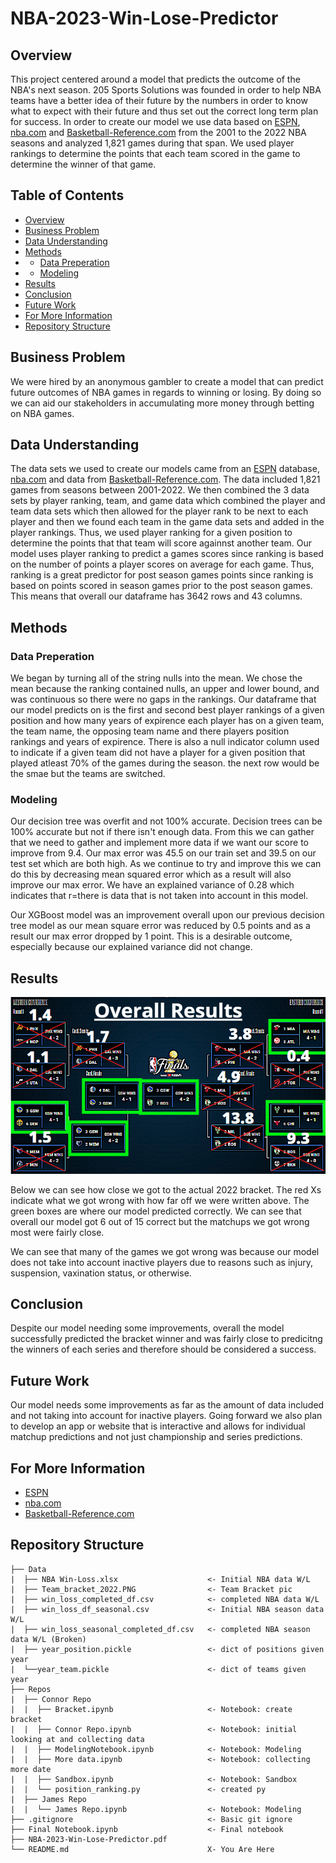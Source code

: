 # NBA-2023-Win-Lose-Predictor
## Overview 
This project centered around a model that predicts the outcome of the NBA's next season. 205 Sports Solutions was founded in order to help NBA teams have a better idea of their future by the numbers in order to know what to expect with their future and thus set out the correct long term plan for success. In order to create our model we use data based on [ESPN](https://www.espn.com/nba/stats/player/_/season/2001/seasontype/2/table/offensive/sort/avgPoints/dir/desc), [nba.com](https://www.nba.com/stats/teams/boxscores/?Season=2021-22&SeasonType=Regular%20Season) and [Basketball-Reference.com](https://www.basketball-reference.com/teams/) from the 2001 to the 2022 NBA seasons and analyzed 1,821 games during that span. We used player rankings to determine the points that each team scored in the game to determine the winner of that game.

## Table of Contents
- [Overview](#overview)
- [Business Problem](#business-problem)
- [Data Understanding](#data-understanding)
- [Methods](#methods)
- - [Data Preperation](#data-preperation)
- - [Modeling](#modeling)
- [Results](#results)
- [Conclusion](#conclusion)
- [Future Work](#future-work)
- [For More Information](#for-more-information)
- [Repository Structure](#repository-structure)


## Business Problem
We were hired by an anonymous gambler to create a model that can predict future outcomes of NBA games in regards to winning or losing. By doing so we can aid our stakeholders in accumulating more money through betting on NBA games.

## Data Understanding 
The data sets we used to create our models came from an [ESPN](https://www.espn.com/nba/stats/player/_/season/2001/seasontype/2/table/offensive/sort/avgPoints/dir/desc) database, [nba.com](https://www.nba.com/stats/teams/boxscores/?Season=2021-22&SeasonType=Regular%20Season) and data from [Basketball-Reference.com](https://www.basketball-reference.com/teams/). The data included 1,821 games from seasons between 2001-2022. We then combined the 3 data sets by player ranking, team, and game data which combined the player and team data sets which then allowed for the player rank to be next to each player and then we found each team in the game data sets and added in the player rankings. Thus, we used player ranking for a given position to determine the points that that team will score againnst another team. Our model uses player ranking to predict a games scores since ranking is based on the number of points a player scores on average for each game. Thus, ranking is a great predictor for post season games points since ranking is based on points scored in season games prior to the post season games. This means that overall our dataframe has 3642 rows and 43 columns.

## Methods


### Data Preperation
We began by turning all of the string nulls into the mean. We chose the mean because the ranking contained nulls, an upper and lower bound, and was continuous so there were no gaps in the rankings. Our dataframe that our model predicts on is the first and second best player rankings of a given position and how many years of expirence each player has on a given team, the team name, the opposing team name and there players position rankings and years of expirence. There is also a null indicator column used to indicate if a given team did not have a player for a given position that played atleast 70% of the games during the season. the next row would be the smae but the teams are switched.

### Modeling
Our decision tree was overfit and not 100% accurate. Decision trees can be 100% accurate but not if there isn't enough data. From this we can gather that we need to gather and implement more data if we want our score to improve from 9.4. Our max error was 45.5 on our train set and 39.5 on our test set which are both high. As we continue to try and improve this we can do this by decreasing mean squared error which as a result will also improve our max error. We have an explained variance of 0.28 which indicates that r=there is data that is not taken into account in this model. 

Our XGBoost model was an improvement overall upon our previous decision tree model as our mean square error was reduced by 0.5 points and as a result our max error dropped by 1 point. This is a desirable outcome, especially because our explained variance did not change. 

## Results

![](Data/Team_bracket_2022.PNG)

Below we can see how close we got to the actual 2022 bracket. The red Xs indicate what we got wrong with how far off we were written above. The green boxes are where our model predicted correctly. We can see that overall our model got 6 out of 15 correct but the matchups we got wrong most were fairly close. 

We can see that many of the games we got wrong was because our model does not take into account inactive players due to reasons such as injury, suspension, vaxination status, or otherwise.

## Conclusion
Despite our model needing some improvements, overall the model successfully predicted the bracket winner and was fairly close to predicitng the winners of each series and therefore should be considered a success.

## Future Work
Our model needs some improvements as far as the amount of data included and not taking into account for inactive players. Going forward we also plan to develop an app or website that is interactive and allows for individual matchup predictions and not just championship and series predictions.


## For More Information

- [ESPN](https://www.espn.com/nba/stats/player/_/season/2001/seasontype/2/table/offensive/sort/avgPoints/dir/desc)
- [nba.com](https://www.nba.com/stats/teams/boxscores/?Season=2021-22&SeasonType=Regular%20Season)
- [Basketball-Reference.com](https://www.basketball-reference.com/teams/)

## Repository Structure
```
├── Data
|  ├── NBA Win-Loss.xlsx                    <- Initial NBA data W/L
|  ├── Team_bracket_2022.PNG                <- Team Bracket pic
|  ├── win_loss_completed_df.csv            <- completed NBA data W/L
|  ├── win_loss_df_seasonal.csv             <- Initial NBA season data W/L
|  ├── win_loss_seasonal_completed_df.csv   <- completed NBA season data W/L (Broken)
|  ├── year_position.pickle                 <- dict of positions given year
|  └──year_team.pickle                      <- dict of teams given year
├── Repos
|  ├── Connor Repo
|  |  ├── Bracket.ipynb                     <- Notebook: create bracket
|  |  ├── Connor Repo.ipynb                 <- Notebook: initial looking at and collecting data
|  |  ├── ModelingNotebook.ipynb            <- Notebook: Modeling
|  |  ├── More data.ipynb                   <- Notebook: collecting more date
|  |  ├── Sandbox.ipynb                     <- Notebook: Sandbox
|  |  └── position_ranking.py               <- created py
|  ├── James Repo
|  |  └── James Repo.ipynb                  <- Notebook: Modeling
├── .gitignore                              <- Basic git ignore
├── Final Notebook.ipynb                    <- Final notebook
├── NBA-2023-Win-Lose-Predictor.pdf
└── README.md                               X- You Are Here
```
